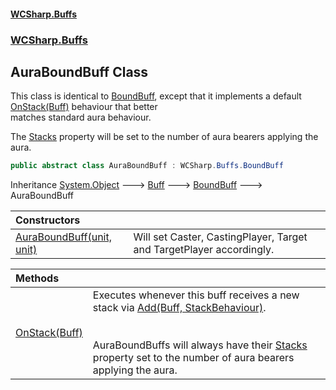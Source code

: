 #### [WCSharp.Buffs](README.md 'README')
### [WCSharp.Buffs](WCSharp.Buffs.md 'WCSharp.Buffs')

## AuraBoundBuff Class

This class is identical to [BoundBuff](WCSharp.Buffs.BoundBuff.md 'WCSharp.Buffs.BoundBuff'), except that it implements a default [OnStack(Buff)](WCSharp.Buffs.AuraBoundBuff.OnStack(WCSharp.Buffs.Buff).md 'WCSharp.Buffs.AuraBoundBuff.OnStack(WCSharp.Buffs.Buff)') behaviour that better  
matches standard aura behaviour.  
  
The [Stacks](WCSharp.Buffs.Buff.Stacks.md 'WCSharp.Buffs.Buff.Stacks') property will be set to the number of aura bearers applying the aura.

```csharp
public abstract class AuraBoundBuff : WCSharp.Buffs.BoundBuff
```

Inheritance [System.Object](https://docs.microsoft.com/en-us/dotnet/api/System.Object 'System.Object') &#129106; [Buff](WCSharp.Buffs.Buff.md 'WCSharp.Buffs.Buff') &#129106; [BoundBuff](WCSharp.Buffs.BoundBuff.md 'WCSharp.Buffs.BoundBuff') &#129106; AuraBoundBuff

| Constructors | |
| :--- | :--- |
| [AuraBoundBuff(unit, unit)](WCSharp.Buffs.AuraBoundBuff.AuraBoundBuff(WCSharp.Api.unit,WCSharp.Api.unit).md 'WCSharp.Buffs.AuraBoundBuff.AuraBoundBuff(WCSharp.Api.unit, WCSharp.Api.unit)') | Will set Caster, CastingPlayer, Target and TargetPlayer accordingly. |

| Methods | |
| :--- | :--- |
| [OnStack(Buff)](WCSharp.Buffs.AuraBoundBuff.OnStack(WCSharp.Buffs.Buff).md 'WCSharp.Buffs.AuraBoundBuff.OnStack(WCSharp.Buffs.Buff)') | Executes whenever this buff receives a new stack via [Add(Buff, StackBehaviour)](WCSharp.Buffs.BuffSystem.Add(WCSharp.Buffs.Buff,WCSharp.Buffs.StackBehaviour).md 'WCSharp.Buffs.BuffSystem.Add(WCSharp.Buffs.Buff, WCSharp.Buffs.StackBehaviour)').<br/><br/><br/>AuraBoundBuffs will always have their [Stacks](WCSharp.Buffs.Buff.Stacks.md 'WCSharp.Buffs.Buff.Stacks') property set to the number of aura bearers applying the aura. |
